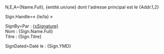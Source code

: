 N,E,A={Name.Full}, {entité.un/une} dont l'adresse principal est le {Addr.1,2}

Sign.Handle=« {le/la} »

SignBy=Par : <u>{xSignature}</u><br/>Nom : {Sign.Name.Full}<br/>Titre : {Sign.Titre}
 
SignDated=Daté le : {Sign.YMD}
